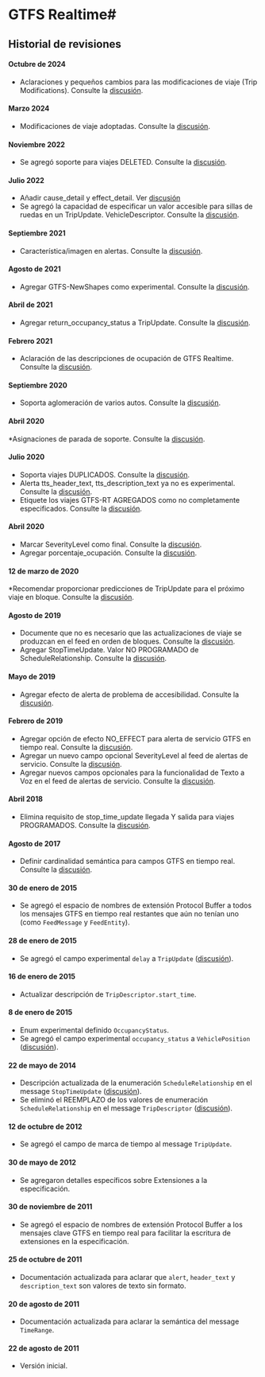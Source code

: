 # GTFS Realtime#

## Historial de revisiones

#### Octubre de 2024

 * Aclaraciones y pequeños cambios para las modificaciones de viaje (Trip Modifications). Consulte la [discusión](https://github.com/google/transit/pull/497).

#### Marzo 2024 
 
 * Modificaciones de viaje adoptadas. Consulte la [discusión](https://github.com/google/transit/pull/403). 
 
#### Noviembre 2022 
 
 * Se agregó soporte para viajes DELETED. Consulte la [discusión](https://github.com/google/transit/pull/352). 
 
#### Julio 2022 
 
 * Añadir cause_detail y effect_detail. Ver [discusión](https://github.com/google/transit/pull/332) 
 * Se agregó la capacidad de especificar un valor accesible para sillas de ruedas en un TripUpdate. VehicleDescriptor. Consulte la [discusión](https://github.com/google/transit/pull/340). 
 
#### Septiembre 2021 
 
 * Característica/imagen en alertas. Consulte la [discusión](https://github.com/google/transit/pull/283). 
 
#### Agosto de 2021 
 
 * Agregar GTFS-NewShapes como experimental. Consulte la [discusión](https://github.com/google/transit/pull/272). 
 
#### Abril de 2021 
 
 * Agregar return_occupancy_status a TripUpdate. Consulte la [discusión](https://github.com/google/transit/pull/260). 
 
#### Febrero 2021 
 
 * Aclaración de las descripciones de ocupación de GTFS Realtime. Consulte la [discusión](https://github.com/google/transit/pull/259). 
 
#### Septiembre 2020 
 
 * Soporta aglomeración de varios autos. Consulte la [discusión](https://github.com/google/transit/pull/237). 
 
#### Abril 2020 
 
 *Asignaciones de parada de soporte. Consulte la [discusión](https://github.com/google/transit/pull/219). 
 
#### Julio 2020 
 
 * Soporta viajes DUPLICADOS. Consulte la [discusión](https://github.com/google/transit/pull/221). 
 * Alerta tts_header_text, tts_description_text ya no es experimental. Consulte la [discusión](https://github.com/google/transit/pull/229). 
 * Etiquete los viajes GTFS-RT AGREGADOS como no completamente especificados. Consulte la [discusión](https://github.com/google/transit/pull/230). 
 
#### Abril 2020 
 
 * Marcar SeverityLevel como final. Consulte la [discusión](https://github.com/google/transit/pull/214). 
 * Agregar porcentaje_ocupación. Consulte la [discusión](https://github.com/google/transit/pull/213). 
 
#### 12 de marzo de 2020 
 
 *Recomendar proporcionar predicciones de TripUpdate para el próximo viaje en bloque. Consulte la [discusión](https://github.com/google/transit/pull/206). 
 
#### Agosto de 2019 
 
 * Documente que no es necesario que las actualizaciones de viaje se produzcan en el feed en orden de bloques. Consulte la [discusión](https://github.com/google/transit/pull/176). 
 * Agregar StopTimeUpdate. Valor NO PROGRAMADO de ScheduleRelationship. Consulte la [discusión](https://github.com/google/transit/pull/173). 
 
#### Mayo de 2019 
 
 * Agregar efecto de alerta de problema de accesibilidad. Consulte la [discusión](https://github.com/google/transit/pull/164). 
 
#### Febrero de 2019 
 
 * Agregar opción de efecto NO_EFFECT para alerta de servicio GTFS en tiempo real. Consulte la [discusión](https://github.com/google/transit/pull/137). 
 * Agregar un nuevo campo opcional SeverityLevel al feed de alertas de servicio. Consulte la [discusión](https://github.com/google/transit/pull/136). 
 * Agregar nuevos campos opcionales para la funcionalidad de Texto a Voz en el feed de alertas de servicio. Consulte la [discusión](https://github.com/google/transit/pull/135). 
 
#### Abril 2018 
 
 * Elimina requisito de stop_time_update llegada Y salida para viajes PROGRAMADOS. Consulte la [discusión](https://github.com/google/transit/pull/165). 
 
#### Agosto de 2017 
 
 * Definir cardinalidad semántica para campos GTFS en tiempo real. Consulte la [discusión](https://github.com/google/transit/pull/64). 
 
#### 30 de enero de 2015 
 
 * Se agregó el espacio de nombres de extensión Protocol Buffer a todos los mensajes GTFS en tiempo real restantes que aún no tenían uno (como `FeedMessage` y `FeedEntity`). 
 
#### 28 de enero de 2015 
 
 * Se agregó el campo experimental `delay` a `TripUpdate` ([discusión](https://groups.google.com/forum/#!topic/gtfs-realtime/NsTIRQdMNN8)). 
 
#### 16 de enero de 2015 
 
 * Actualizar descripción de `TripDescriptor.start_time`. 
 
#### 8 de enero de 2015 
 
 * Enum experimental definido `OccupancyStatus`. 
 * Se agregó el campo experimental `occupancy_status` a `VehiclePosition` ([discusión](https://groups.google.com/forum/#!topic/gtfs-realtime/_HtNTGp5LxM)). 
 
#### 22 de mayo de 2014 
 
 * Descripción actualizada de la enumeración `ScheduleRelationship` en el message `StopTimeUpdate` ([discusión](https://groups.google.com/forum/#!topic/gtfs-realtime/77c3WZrGBnI)). 
 * Se eliminó el REEMPLAZO de los valores de enumeración `ScheduleRelationship` en el message `TripDescriptor` ([discusión](https://groups.google.com/forum/#!topic/gtfs-realtime/77c3WZrGBnI)). 
 
#### 12 de octubre de 2012 
 
 * Se agregó el campo de marca de tiempo al message `TripUpdate`. 
 
#### 30 de mayo de 2012 
 
 * Se agregaron detalles específicos sobre Extensiones a la especificación. 
 
#### 30 de noviembre de 2011 
 
 * Se agregó el espacio de nombres de extensión Protocol Buffer a los mensajes clave GTFS en tiempo real para facilitar la escritura de extensiones en la especificación. 
 
#### 25 de octubre de 2011 
 
 * Documentación actualizada para aclarar que `alert`, `header_text` y `description_text` son valores de texto sin formato. 
 
#### 20 de agosto de 2011 
 
 * Documentación actualizada para aclarar la semántica del message `TimeRange`. 
 
#### 22 de agosto de 2011 
 
 * Versión inicial.
